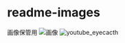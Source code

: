 # readme-images
画像保管用
![画像](https://github.com/naomina1201/readme-images/assets/145886100/64a4c542-0982-4f94-83a1-59ed2c79eb47)
![youtube_eyecacth](https://github.com/naomina1201/readme-images/assets/145886100/055422e6-92a1-4633-a7f0-67c333ae11f2)
